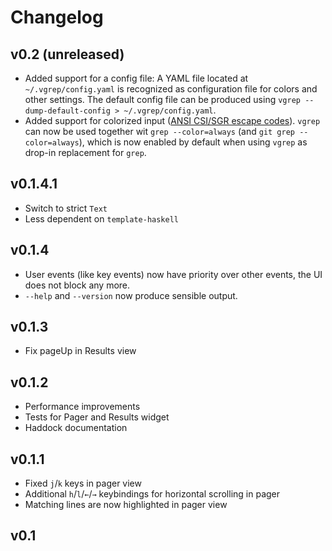 Changelog
=========

## v0.2 (unreleased)

* Added support for a config file:
  A YAML file located at `~/.vgrep/config.yaml` is recognized as configuration
  file for colors and other settings. The default config file can be produced
  using `vgrep --dump-default-config > ~/.vgrep/config.yaml`.
* Added support for colorized input
  ([ANSI CSI/SGR escape codes](https://en.wikipedia.org/wiki/ANSI_escape_code#graphics)).
  `vgrep` can now be used together wit `grep --color=always` (and `git grep
  --color=always`), which is now enabled by default when using `vgrep` as
  drop-in replacement for `grep`.


## v0.1.4.1

* Switch to strict `Text`
* Less dependent on `template-haskell`


## v0.1.4

* User events (like key events) now have priority over other events, the UI does
  not block any more.
* `--help` and `--version` now produce sensible output.


## v0.1.3

* Fix pageUp in Results view


## v0.1.2

* Performance improvements
* Tests for Pager and Results widget
* Haddock documentation


## v0.1.1

* Fixed `j`/`k` keys in pager view
* Additional `h`/`l`/`←`/`→` keybindings for horizontal scrolling in pager
* Matching lines are now highlighted in pager view


## v0.1
